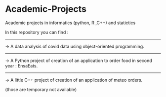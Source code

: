 # Academic-Projects
Academic projects in informatics (python, R ,C++) and statictics

In this repository you can find :
***

-> A data analysis of covid data using object-oriented programming.
***
-> A Python project of creation of an application to order food in second year : EnsaEats.
***
-> A little C++ project of creation of an application of meteo orders.


(those are temporary not available)
